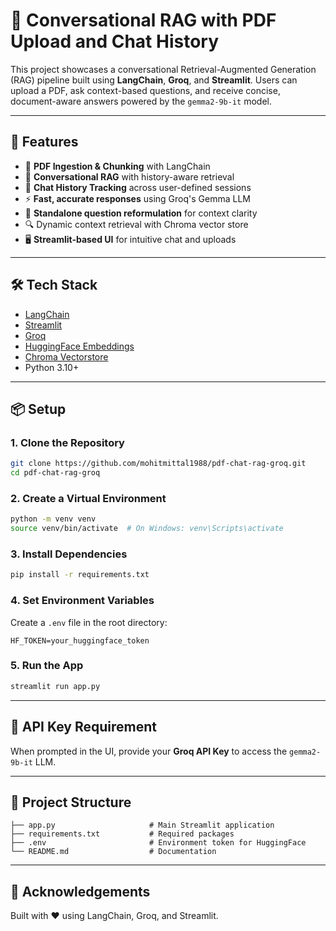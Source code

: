 # 🧠 Conversational RAG with PDF Upload and Chat History

This project showcases a conversational Retrieval-Augmented Generation (RAG) pipeline built using **LangChain**, **Groq**, and **Streamlit**. Users can upload a PDF, ask context-based questions, and receive concise, document-aware answers powered by the `gemma2-9b-it` model.

---

## 🚀 Features

- 📄 **PDF Ingestion & Chunking** with LangChain
- 🤖 **Conversational RAG** with history-aware retrieval
- 💬 **Chat History Tracking** across user-defined sessions
- ⚡ **Fast, accurate responses** using Groq's Gemma LLM
- 🧠 **Standalone question reformulation** for context clarity
- 🔍 Dynamic context retrieval with Chroma vector store
- 🖥️ **Streamlit-based UI** for intuitive chat and uploads

---

## 🛠️ Tech Stack

- [LangChain](https://www.langchain.com/)
- [Streamlit](https://streamlit.io/)
- [Groq](https://console.groq.com/)
- [HuggingFace Embeddings](https://huggingface.co/sentence-transformers/all-MiniLM-L6-v2)
- [Chroma Vectorstore](https://www.trychroma.com/)
- Python 3.10+

---

## 📦 Setup

### 1. Clone the Repository

```bash
git clone https://github.com/mohitmittal1988/pdf-chat-rag-groq.git
cd pdf-chat-rag-groq
```

### 2. Create a Virtual Environment

```bash
python -m venv venv
source venv/bin/activate  # On Windows: venv\Scripts\activate
```

### 3. Install Dependencies

```bash
pip install -r requirements.txt
```

### 4. Set Environment Variables

Create a `.env` file in the root directory:

```env
HF_TOKEN=your_huggingface_token
```

### 5. Run the App

```bash
streamlit run app.py
```

---

## 🔐 API Key Requirement

When prompted in the UI, provide your **Groq API Key** to access the `gemma2-9b-it` LLM.

---

## 📁 Project Structure

```plaintext
├── app.py                     # Main Streamlit application
├── requirements.txt           # Required packages
├── .env                       # Environment token for HuggingFace
└── README.md                  # Documentation
```

---

## 🙌 Acknowledgements

Built with ❤️ using LangChain, Groq, and Streamlit.
